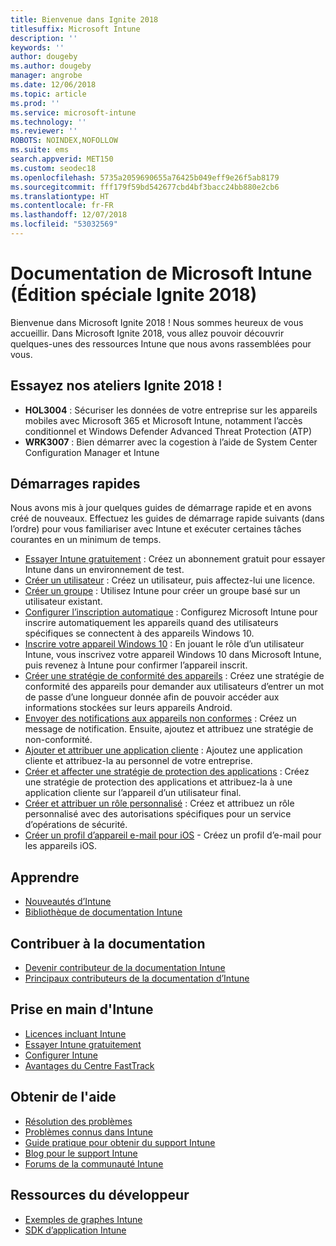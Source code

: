 ```yaml
---
title: Bienvenue dans Ignite 2018
titlesuffix: Microsoft Intune
description: ''
keywords: ''
author: dougeby
ms.author: dougeby
manager: angrobe
ms.date: 12/06/2018
ms.topic: article
ms.prod: ''
ms.service: microsoft-intune
ms.technology: ''
ms.reviewer: ''
ROBOTS: NOINDEX,NOFOLLOW
ms.suite: ems
search.appverid: MET150
ms.custom: seodec18
ms.openlocfilehash: 5735a2059690655a76425b049eff9e26f5ab8179
ms.sourcegitcommit: fff179f59bd542677cbd4bf3bacc24bb880e2cb6
ms.translationtype: HT
ms.contentlocale: fr-FR
ms.lasthandoff: 12/07/2018
ms.locfileid: "53032569"
---
```

# <a name="microsoft-intune-documentation-40ignite-2018-special-edition41"></a>Documentation de Microsoft Intune &#40;Édition spéciale Ignite 2018&#41;
Bienvenue dans Microsoft Ignite 2018 ! Nous sommes heureux de vous accueillir. Dans Microsoft Ignite 2018, vous allez pouvoir découvrir quelques-unes des ressources Intune que nous avons rassemblées pour vous.

## <a name="try-our-hands-on-labs-at-ignite-2018"></a>Essayez nos ateliers Ignite 2018 !
- **HOL3004** : Sécuriser les données de votre entreprise sur les appareils mobiles avec Microsoft 365 et Microsoft Intune, notamment l’accès conditionnel et Windows Defender Advanced Threat Protection (ATP)
- **WRK3007** : Bien démarrer avec la cogestion à l’aide de System Center Configuration Manager et Intune

## <a name="quickstarts"></a>Démarrages rapides
Nous avons mis à jour quelques guides de démarrage rapide et en avons créé de nouveaux. Effectuez les guides de démarrage rapide suivants (dans l’ordre) pour vous familiariser avec Intune et exécuter certaines tâches courantes en un minimum de temps.

- [Essayer Intune gratuitement](free-trial-sign-up.md) : Créez un abonnement gratuit pour essayer Intune dans un environnement de test.    
- [Créer un utilisateur](quickstart-create-user.md) : Créez un utilisateur, puis affectez-lui une licence.
- [Créer un groupe](quickstart-create-group.md) : Utilisez Intune pour créer un groupe basé sur un utilisateur existant.
- [Configurer l’inscription automatique](quickstart-setup-auto-enrollment.md) : Configurez Microsoft Intune pour inscrire automatiquement les appareils quand des utilisateurs spécifiques se connectent à des appareils Windows 10.
- [Inscrire votre appareil Windows 10](quickstart-enroll-windows-device.md) : En jouant le rôle d’un utilisateur Intune, vous inscrivez votre appareil Windows 10 dans Microsoft Intune, puis revenez à Intune pour confirmer l’appareil inscrit.
- [Créer une stratégie de conformité des appareils](quickstart-set-password-length-android.md) : Créez une stratégie de conformité des appareils pour demander aux utilisateurs d’entrer un mot de passe d’une longueur donnée afin de pouvoir accéder aux informations stockées sur leurs appareils Android.
- [Envoyer des notifications aux appareils non conformes](quickstart-send-notification.md) : Créez un message de notification. Ensuite, ajoutez et attribuez une stratégie de non-conformité.
- [Ajouter et attribuer une application cliente](quickstart-add-assign-app.md) : Ajoutez une application cliente et attribuez-la au personnel de votre entreprise.
- [Créer et affecter une stratégie de protection des applications](quickstart-create-assign-app-policy.md) : Créez une stratégie de protection des applications et attribuez-la à une application cliente sur l’appareil d’un utilisateur final. 
- [Créer et attribuer un rôle personnalisé](quickstart-create-custom-role.md) : Créez et attribuez un rôle personnalisé avec des autorisations spécifiques pour un service d’opérations de sécurité. 
- [Créer un profil d’appareil e-mail pour iOS](quickstart-email-profile.md) - Créez un profil d’e-mail pour les appareils iOS.

## <a name="learn"></a>Apprendre
- [Nouveautés d’Intune](whats-new.md)
- [Bibliothèque de documentation Intune](https://docs.microsoft.com/intune/)

## <a name="contribute-to-docs"></a>Contribuer à la documentation
- [Devenir contributeur de la documentation Intune](https://github.com/MicrosoftDocs/IntuneDocs/blob/master/README.md)  
- [Principaux contributeurs de la documentation d’Intune](https://github.com/MicrosoftDocs/IntuneDocs/graphs/contributors?from=2018-10-01&to=2019-12-31&type=c)  

## <a name="start-using-intune"></a>Prise en main d'Intune
- [Licences incluant Intune](licenses.md)
- [Essayer Intune gratuitement](free-trial-sign-up.md)
- [Configurer Intune](setup-steps.md)
- [Avantages du Centre FastTrack](https://docs.microsoft.com/enterprise-mobility-security/Solutions/enterprise-mobility-fasttrack-program)

## <a name="get-help"></a>Obtenir de l'aide
- [Résolution des problèmes](help-desk-operators.md)
- [Problèmes connus dans Intune](known-issues.md)
- [Guide pratique pour obtenir du support Intune](get-support.md)
- [Blog pour le support Intune](https://blogs.technet.microsoft.com/intunesupport/)
- [Forums de la communauté Intune](https://techcommunity.microsoft.com/t5/Enterprise-Mobility-Security/ct-p/EMS)

## <a name="developer-resources"></a>Ressources du développeur
- [Exemples de graphes Intune](https://github.com/microsoftgraph/powershell-intune-samples)
- [SDK d’application Intune](app-sdk-get-started.md)
